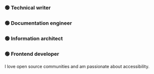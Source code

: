 ### 🟢 Technical writer
### 🟢 Documentation engineer
### 🟢 Information architect
### 🟢 Frontend developer

I love open source communities and am passionate about accessibility.
